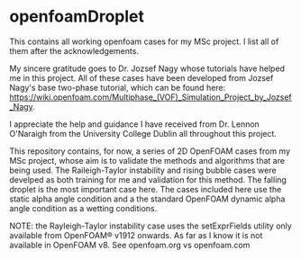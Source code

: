 # openfoamDroplet
This contains all working openfoam cases for my MSc project. I list all of them after the acknowledgements.


My sincere gratitude goes to Dr. Jozsef Nagy whose tutorials have helped me in this project.  All of these cases have been developed from Jozsef Nagy's base two-phase tutorial, which can be found here: https://wiki.openfoam.com/Multiphase_(VOF)_Simulation_Project_by_Jozsef_Nagy.

I appreciate the help and guidance I have received from Dr. Lennon O'Naraigh from the University College Dublin all throughout this project.


This repository contains, for now, a series of 2D OpenFOAM cases from my MSc project, whose aim is to validate the methods and algorithms that are being used. The Raileigh-Taylor instability and rising bubble cases were develped as both training for me and validation for this method. The falling droplet is the most important case here. The cases included here use the static alpha angle condition and a the standard OpenFOAM dynamic alpha angle condition as a wetting conditions.

NOTE: the Rayleigh-Taylor instability case uses the setExprFields utility only available from OpenFOAM® v1912 onwards. As far as I know it is not available in OpenFOAM v8. See openfoam.org vs openfoam.com
